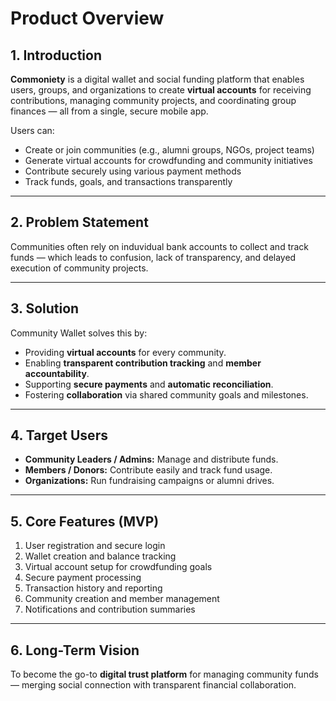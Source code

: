# Product Overview

## 1. Introduction
**Commoniety** is a digital wallet and social funding platform that enables users, groups, and organizations to create **virtual accounts** for receiving contributions, managing community projects, and coordinating group finances — all from a single, secure mobile app.

Users can:
- Create or join communities (e.g., alumni groups, NGOs, project teams)
- Generate virtual accounts for crowdfunding and community initiatives
- Contribute securely using various payment methods
- Track funds, goals, and transactions transparently

---

## 2. Problem Statement
Communities often rely on induvidual bank accounts to collect and track funds — which leads to confusion, lack of transparency, and delayed execution of community projects.

---

## 3. Solution
Community Wallet solves this by:
- Providing  **virtual accounts** for every community.
- Enabling **transparent contribution tracking** and **member accountability**.
- Supporting **secure payments** and **automatic reconciliation**.
- Fostering **collaboration** via shared community goals and milestones.

---

## 4. Target Users
- **Community Leaders / Admins:** Manage and distribute funds.
- **Members / Donors:** Contribute easily and track fund usage.
- **Organizations:** Run fundraising campaigns or alumni drives.

---

## 5. Core Features (MVP)
1. User registration and secure login  
2. Wallet creation and balance tracking  
3. Virtual account setup for crowdfunding goals  
4. Secure payment processing  
5. Transaction history and reporting  
6. Community creation and member management  
7. Notifications and contribution summaries  

---

## 6. Long-Term Vision
To become the go-to **digital trust platform** for managing community funds — merging social connection with transparent financial collaboration.
